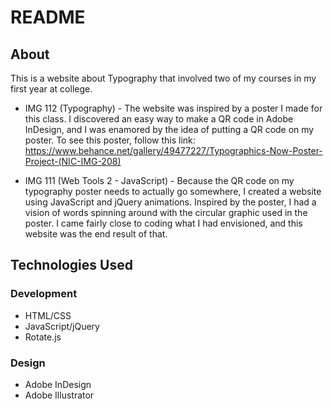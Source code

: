 # README

## About
This is a website about Typography that involved two of my courses in my first year at college.

* IMG 112 (Typography) - The website was inspired by a poster I made for this class. I discovered an easy way to make a QR code in Adobe InDesign, and I was enamored by the idea of putting a QR code on my poster. To see this poster, follow this link: https://www.behance.net/gallery/49477227/Typographics-Now-Poster-Project-(NIC-IMG-208)

* IMG 111 (Web Tools 2 - JavaScript) - Because the QR code on my typography poster needs to actually go somewhere, I created a website using JavaScript and jQuery animations. Inspired by the poster, I had a vision of words spinning around with the circular graphic used in the poster. I came fairly close to coding what I had envisioned, and this website was the end result of that.

## Technologies Used

### Development
* HTML/CSS
* JavaScript/jQuery
* Rotate.js

### Design
* Adobe InDesign
* Adobe Illustrator